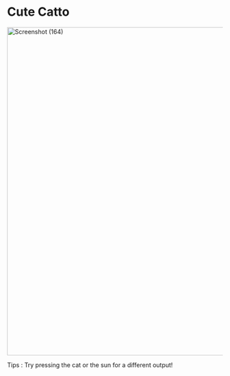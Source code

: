 # Cute Catto

<img width="1366" height="768" alt="Screenshot (164)" src="https://github.com/user-attachments/assets/6eefd755-9934-4942-b090-c04e0377b27f" />

Tips : Try pressing the cat or the sun for a different output!
